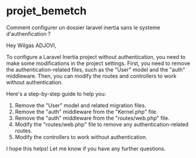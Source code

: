 # projet_bemetch
Comment configurer un dossier laravel inertia sans le systeme d'authenfication ?

Hey Wilgas ADJOVI,

To configure a Laravel Inertia project without authentication, you need to make some modifications in the project settings. First, you need to remove the authentication-related files, such as the "User" model and the "auth" middleware. Then, you can modify the routes and controllers to work without authentication.

Here's a step-by-step guide to help you:

1. Remove the "User" model and related migration files.
2. Remove the "auth" middleware from the "Kernel.php" file.
3. Remove the "auth" middleware from the "routes/web.php" file.
4. Modify the "routes/web.php" file to remove any authentication-related routes.
5. Modify the controllers to work without authentication.

I hope this helps! Let me know if you have any further questions.


